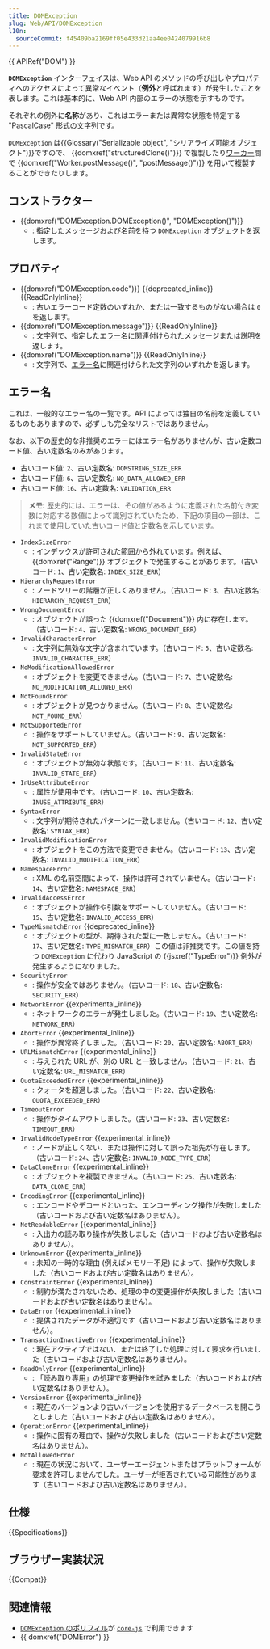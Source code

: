 ```yaml
---
title: DOMException
slug: Web/API/DOMException
l10n:
  sourceCommit: f45409ba2169ff05e433d21aa4ee0424079916b8
---
```


{{ APIRef("DOM") }}

**`DOMException`** インターフェイスは、Web API のメソッドの呼び出しやプロパティへのアクセスによって異常なイベント（**例外**と呼ばれます）が発生したことを表します。これは基本的に、Web API 内部のエラーの状態を示すものです。

それぞれの例外に**名称**があり、これはエラーまたは異常な状態を特定する "PascalCase" 形式の文字列です。

`DOMException` は{{Glossary("Serializable object", "シリアライズ可能オブジェクト")}}ですので、 {{domxref("structuredClone()")}} で複製したり[ワーカー](/ja/docs/Web/API/Worker)間で {{domxref("Worker.postMessage()", "postMessage()")}} を用いて複製することができたりします。

## コンストラクター

- {{domxref("DOMException.DOMException()", "DOMException()")}}
  - : 指定したメッセージおよび名前を持つ `DOMException` オブジェクトを返します。

## プロパティ

- {{domxref("DOMException.code")}} {{deprecated_inline}} {{ReadOnlyInline}}
  - : 古いエラーコード定数のいずれか、または一致するものがない場合は `0` を返します。
- {{domxref("DOMException.message")}} {{ReadOnlyInline}}
  - : 文字列で、指定した[エラー名](#エラー名)に関連付けられたメッセージまたは説明を返します。
- {{domxref("DOMException.name")}} {{ReadOnlyInline}}
  - : 文字列で、[エラー名](#エラー名)に関連付けられた文字列のいずれかを返します。

## エラー名

これは、一般的なエラー名の一覧です。API によっては独自の名前を定義しているものもありますので、必ずしも完全なリストではありません。

なお、以下の歴史的な非推奨のエラーにはエラー名がありませんが、古い定数コード値、古い定数名のみがあります。

- 古いコード値: `2`、古い定数名: `DOMSTRING_SIZE_ERR`
- 古いコード値: `6`、古い定数名: `NO_DATA_ALLOWED_ERR`
- 古いコード値: `16`、古い定数名: `VALIDATION_ERR`

> **メモ:** 歴史的には、エラーは、その値があるように定義された名前付き変数に対応する数値によって識別されていたため、下記の項目の一部は、これまで使用していた古いコード値と定数名を示しています。

- `IndexSizeError`
  - : インデックスが許可された範囲から外れています。例えば、{{domxref("Range")}} オブジェクトで発生することがあります。（古いコード: `1`、古い定数名: `INDEX_SIZE_ERR`）
- `HierarchyRequestError`
  - : ノードツリーの階層が正しくありません。（古いコード: `3`、古い定数名: `HIERARCHY_REQUEST_ERR`）
- `WrongDocumentError`
  - : オブジェクトが誤った {{domxref("Document")}} 内に存在します。（古いコード: `4`、古い定数名: `WRONG_DOCUMENT_ERR`）
- `InvalidCharacterError`
  - : 文字列に無効な文字が含まれています。（古いコード: `5`、古い定数名: `INVALID_CHARACTER_ERR`）
- `NoModificationAllowedError`
  - : オブジェクトを変更できません。（古いコード: `7`、古い定数名: `NO_MODIFICATION_ALLOWED_ERR`）
- `NotFoundError`
  - : オブジェクトが見つかりません。（古いコード: `8`、古い定数名: `NOT_FOUND_ERR`）
- `NotSupportedError`
  - : 操作をサポートしていません。（古いコード: `9`、古い定数名: `NOT_SUPPORTED_ERR`）
- `InvalidStateError`
  - : オブジェクトが無効な状態です。（古いコード: `11`、古い定数名: `INVALID_STATE_ERR`）
- `InUseAttributeError`
  - : 属性が使用中です。（古いコード: `10`、古い定数名: `INUSE_ATTRIBUTE_ERR`）
- `SyntaxError`
  - : 文字列が期待されたパターンに一致しません。（古いコード: `12`、古い定数名: `SYNTAX_ERR`）
- `InvalidModificationError`
  - : オブジェクトをこの方法で変更できません。（古いコード: `13`、古い定数名: `INVALID_MODIFICATION_ERR`）
- `NamespaceError`
  - : XML の名前空間によって、操作は許可されていません。（古いコード: `14`、古い定数名: `NAMESPACE_ERR`）
- `InvalidAccessError`
  - : オブジェクトが操作や引数をサポートしていません。（古いコード: `15`、古い定数名: `INVALID_ACCESS_ERR`）
- `TypeMismatchError` {{deprecated_inline}}
  - : オブジェクトの型が、期待された型に一致しません。（古いコード: `17`、古い定数名: `TYPE_MISMATCH_ERR`）この値は非推奨です。この値を持つ `DOMException` に代わり JavaScript の {{jsxref("TypeError")}} 例外が発生するようになりました。
- `SecurityError`
  - : 操作が安全ではありません。（古いコード: `18`、古い定数名: `SECURITY_ERR`）
- `NetworkError` {{experimental_inline}}
  - : ネットワークのエラーが発生しました。（古いコード: `19`、古い定数名: `NETWORK_ERR`）
- `AbortError` {{experimental_inline}}
  - : 操作が異常終了しました。（古いコード: `20`、古い定数名: `ABORT_ERR`）
- `URLMismatchError` {{experimental_inline}}
  - : 与えられた URL が、別の URL と一致しません。（古いコード: `21`、古い定数名: `URL_MISMATCH_ERR`）
- `QuotaExceededError` {{experimental_inline}}
  - : クォータを超過しました。（古いコード: `22`、古い定数名: `QUOTA_EXCEEDED_ERR`）
- `TimeoutError`
  - : 操作がタイムアウトしました。（古いコード: `23`、古い定数名: `TIMEOUT_ERR`）
- `InvalidNodeTypeError` {{experimental_inline}}
  - : ノードが正しくない、または操作に対して誤った祖先が存在します。（古いコード: `24`、古い定数名: `INVALID_NODE_TYPE_ERR`）
- `DataCloneError` {{experimental_inline}}
  - : オブジェクトを複製できません。（古いコード: `25`、古い定数名: `DATA_CLONE_ERR`）
- `EncodingError` {{experimental_inline}}
  - : エンコードやデコードといった、エンコーディング操作が失敗しました（古いコードおよび古い定数名はありません）。
- `NotReadableError` {{experimental_inline}}
  - : 入出力の読み取り操作が失敗しました（古いコードおよび古い定数名はありません）。
- `UnknownError` {{experimental_inline}}
  - : 未知の一時的な理由 (例えばメモリー不足) によって、操作が失敗しました（古いコードおよび古い定数名はありません）。
- `ConstraintError` {{experimental_inline}}
  - : 制約が満たされないため、処理の中の変更操作が失敗しました（古いコードおよび古い定数名はありません）。
- `DataError` {{experimental_inline}}
  - : 提供されたデータが不適切です（古いコードおよび古い定数名はありません）。
- `TransactionInactiveError` {{experimental_inline}}
  - : 現在アクティブではない、または終了した処理に対して要求を行いました（古いコードおよび古い定数名はありません）。
- `ReadOnlyError` {{experimental_inline}}
  - : 「読み取り専用」の処理で変更操作を試みました（古いコードおよび古い定数名はありません）。
- `VersionError` {{experimental_inline}}
  - : 現在のバージョンより古いバージョンを使用するデータベースを開こうとしました（古いコードおよび古い定数名はありません）。
- `OperationError` {{experimental_inline}}
  - : 操作に固有の理由で、操作が失敗しました（古いコードおよび古い定数名はありません）。
- `NotAllowedError`
  - : 現在の状況において、ユーザーエージェントまたはプラットフォームが要求を許可しませんでした。ユーザーが拒否されている可能性があります（古いコードおよび古い定数名はありません）。

## 仕様

{{Specifications}}

## ブラウザー実装状況

{{Compat}}

## 関連情報

- [`DOMException` のポリフィル](https://github.com/zloirock/core-js#domexception)が [`core-js`](https://github.com/zloirock/core-js) で利用できます
- {{ domxref("DOMError") }}

